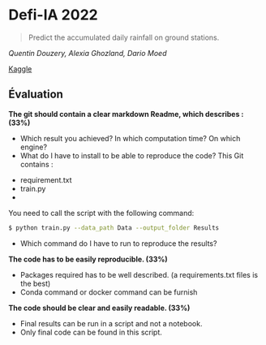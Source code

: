 # Defi-IA 2022
> Predict the accumulated daily rainfall on ground stations.  

*Quentin Douzery, Alexia Ghozland, Dario Moed*  

[Kaggle](https://www.kaggle.com/c/defi-ia-2022/data)

## Évaluation
**The git should contain a clear markdown Readme, which describes : (33%)**
- Which result you achieved? In which computation time? On which engine?
- What do I have to install to be able to reproduce the code?
This Git contains : 
* requirement.txt
* train.py
* 

You need to call the script with the following command: 

```sh
$ python train.py --data_path Data --output_folder Results
```
- Which command do I have to run to reproduce the results?

**The code has to be easily reproducible. (33%)**
- Packages required has to be well described. (a requirements.txt files is the best)
- Conda command or docker command can be furnish

**The code should be clear and easily readable. (33%)**
- Final results can be run in a script and not a notebook.
- Only final code can be found in this script. 
